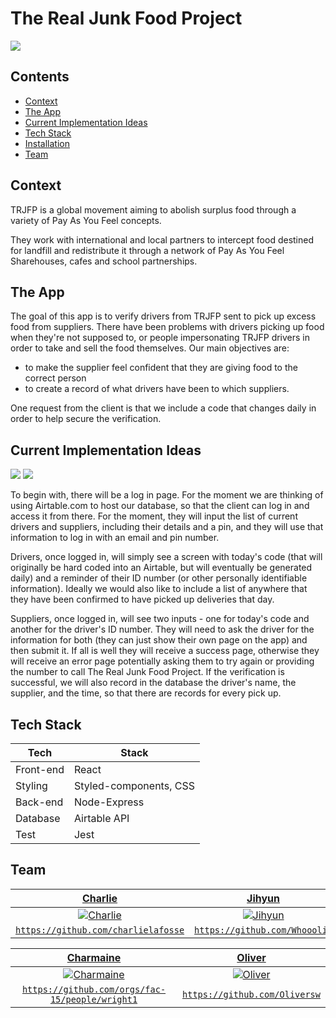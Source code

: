 # The Real Junk Food Project

![](http://www.pacnvac.co.uk/wp-content/uploads/2017/07/logo_280x280.png)

## Contents
- [Context](#Context)
- [The App](#The-App)
- [Current Implementation Ideas](#Current-Implementation-Ideas)
- [Tech Stack](#Tech-Stack)
- [Installation](#Installation)
- [Team](#Team)

## Context
TRJFP is a global movement aiming to abolish surplus food through a variety of Pay As You Feel concepts.

They work with international and local partners to intercept food destined for landfill and redistribute it through a network of Pay As You Feel Sharehouses, cafes and school partnerships.

## The App
The goal of this app is to verify drivers from TRJFP sent to pick up excess food from suppliers. There have been problems with drivers picking up food when they're not supposed to, or people impersonating TRJFP drivers in order to take and sell the food themselves.
Our main objectives are: 
- to make the supplier feel confident that they are giving food to the correct person
- to create a record of what drivers have been to which suppliers.

One request from the client is that we include a code that changes daily in order to help secure the verification.

## Current Implementation Ideas
![](https://i.imgur.com/uWmhbBL.jpg)
![](https://i.imgur.com/c2fjnYM.png)

To begin with, there will be a log in page. For the moment we are thinking of using Airtable.com to host our database, so that the client can log in and access it from there. For the moment, they will input the list of current drivers and suppliers, including their details and a pin, and they will use that information to log in with an email and pin number.

Drivers, once logged in, will simply see a screen with today's code (that will originally be hard coded into an Airtable, but will eventually be generated daily) and a reminder of their ID number (or other personally identifiable information). Ideally we would also like to include a list of anywhere that they have been confirmed to have picked up deliveries that day.

Suppliers, once logged in, will see two inputs - one for today's code and another for the driver's ID number. They will need to ask the driver for the information for both (they can just show their own page on the app) and then submit it. If all is well they will receive a success page, otherwise they will receive an error page potentially asking them to try again or providing the number to call The Real Junk Food Project. If the verification is successful, we will also record in the database the driver's name, the supplier, and the time, so that there are records for every pick up.

## Tech Stack

| Tech | Stack |
| ------------- | ------------- |
| Front-end  | React  |
| Styling  | Styled-components, CSS  |
| Back-end  | Node-Express  |
| Database  | Airtable API  |
| Test  | Jest  |

## Team

| <a href="https://github.com/charlielafosse" target="_blank">**Charlie**</a> | <a href="https://github.com/Whooolia" target="_blank">**Jihyun**</a> |
| :---: |:---:|
| [![Charlie](https://avatars1.githubusercontent.com/u/32115309?s=460&v=4?v=3&s=200)](http://fvcproductions.com)    | [![Jihyun](https://avatars0.githubusercontent.com/u/36998110?s=460&v=4?v=3&s=200)](http://fvcproductions.com) |
| <a href="https://github.com/charlielafosse" target="_blank">`https://github.com/charlielafosse`</a> | <a href="https://github.com/Whooolia" target="_blank">`https://github.com/Whooolia`</a> |

| <a href="https://github.com/orgs/fac-15/people/wright1" target="_blank">**Charmaine**</a> | <a href="https://github.com/Oliversw" target="_blank">**Oliver**</a> |
| :---: |:---:|
| [![Charmaine](https://avatars2.githubusercontent.com/u/20236080?s=460&v=4?v=3&s=200)](http://fvcproductions.com)    | [![Oliver](https://avatars3.githubusercontent.com/u/9094166?s=460&v=4?v=3&s=200)](http://fvcproductions.com) |
| <a href="https://github.com/orgs/fac-15/people/wright1" target="_blank">`https://github.com/orgs/fac-15/people/wright1`</a> | <a href="https://github.com/Oliversw" target="_blank">`https://github.com/Oliversw`</a> |
